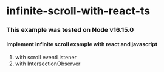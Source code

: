 # infinite-scroll-with-react-ts

### This example was tested on Node v16.15.0

#### Implement infinite scroll example with react and javascript

1. with scroll eventListener
2. with IntersectionObserver
